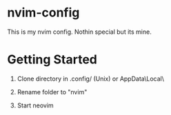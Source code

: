 # nvim-config

This is my nvim config. Nothin special but its mine.

# Getting Started

1. Clone directory in .config/ (Unix) or AppData\Local\

2. Rename folder to "nvim"

3. Start neovim
